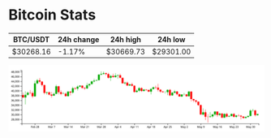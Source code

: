 # Bitcoin Stats

BTC/USDT|24h change|24h high|24h low|
|---|---|---|---|
|$30268.16|-1.17%|$30669.73|$29301.00|

<img src="./chart.svg">
